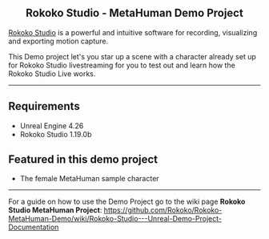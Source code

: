 <h2 align="center"> Rokoko Studio - MetaHuman Demo Project</h1>

[Rokoko Studio](https://www.rokoko.com/en/products/studio) is a powerful and intuitive software for recording, visualizing and exporting motion capture.

This Demo project let's you star up a scene with a character already set up for Rokoko Studio livestreaming for you to test out and learn how the Rokoko Studio Live works. 

---

## Requirements
- Unreal Engine 4.26
- Rokoko Studio 1.19.0b

## Featured in this demo project
- The female MetaHuman sample character

---

For a guide on how to use the Demo Project go to the wiki page **Rokoko Studio MetaHuman Project**:
https://github.com/Rokoko/Rokoko-MetaHuman-Demo/wiki/Rokoko-Studio---Unreal-Demo-Project-Documentation
